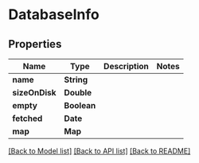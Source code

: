 # DatabaseInfo
## Properties

Name | Type | Description | Notes
------------ | ------------- | ------------- | -------------
**name** | **String** |  | 
**sizeOnDisk** | **Double** |  | 
**empty** | **Boolean** |  | 
**fetched** | **Date** |  | 
**map** | **Map** |  | 

[[Back to Model list]](../README.md#documentation-for-models) [[Back to API list]](../README.md#documentation-for-api-endpoints) [[Back to README]](../README.md)

